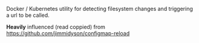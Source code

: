 Docker / Kubernetes utility for detecting filesystem changes and triggering a url to be called.

**Heavily** influenced (read coppied) from https://github.com/jimmidyson/configmap-reload